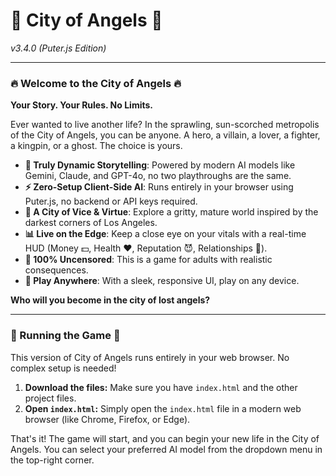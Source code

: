 # 🌆 City of Angels 🌆

*v3.4.0 (Puter.js Edition)*

---

### 🔥 Welcome to the City of Angels 🔥

**Your Story. Your Rules. No Limits.**

Ever wanted to live another life? In the sprawling, sun-scorched metropolis of the City of Angels, you can be anyone. A hero, a villain, a lover, a fighter, a kingpin, or a ghost. The choice is yours.

-   **🤖 Truly Dynamic Storytelling**: Powered by modern AI models like Gemini, Claude, and GPT-4o, no two playthroughs are the same.
-   **⚡️ Zero-Setup Client-Side AI**: Runs entirely in your browser using Puter.js, no backend or API keys required.
-   **🌃 A City of Vice & Virtue**: Explore a gritty, mature world inspired by the darkest corners of Los Angeles.
-   **📊 Live on the Edge**: Keep a close eye on your vitals with a real-time HUD (Money 💵, Health ❤️, Reputation 😈, Relationships 👥).
-   **🔞 100% Uncensored**: This is a game for adults with realistic consequences.
-   **📱 Play Anywhere**: With a sleek, responsive UI, play on any device.

**Who will you become in the city of lost angels?**

---

### 🚀 Running the Game 🚀

This version of City of Angels runs entirely in your web browser. No complex setup is needed!

1.  **Download the files:** Make sure you have `index.html` and the other project files.
2.  **Open `index.html`:** Simply open the `index.html` file in a modern web browser (like Chrome, Firefox, or Edge).

That's it! The game will start, and you can begin your new life in the City of Angels. You can select your preferred AI model from the dropdown menu in the top-right corner.
